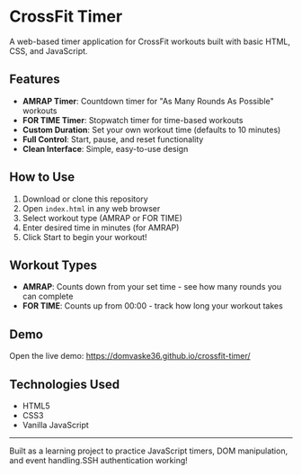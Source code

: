 # CrossFit Timer

A web-based timer application for CrossFit workouts built with basic HTML, CSS, and JavaScript.

## Features

- **AMRAP Timer**: Countdown timer for "As Many Rounds As Possible" workouts
- **FOR TIME Timer**: Stopwatch timer for time-based workouts  
- **Custom Duration**: Set your own workout time (defaults to 10 minutes)
- **Full Control**: Start, pause, and reset functionality
- **Clean Interface**: Simple, easy-to-use design

## How to Use

1. Download or clone this repository
2. Open `index.html` in any web browser
3. Select workout type (AMRAP or FOR TIME)
4. Enter desired time in minutes (for AMRAP)
5. Click Start to begin your workout!

## Workout Types

- **AMRAP**: Counts down from your set time - see how many rounds you can complete
- **FOR TIME**: Counts up from 00:00 - track how long your workout takes

## Demo

Open the live demo: https://domvaske36.github.io/crossfit-timer/

## Technologies Used

- HTML5
- CSS3 
- Vanilla JavaScript

---

Built as a learning project to practice JavaScript timers, DOM manipulation, and event handling.SSH authentication working!
